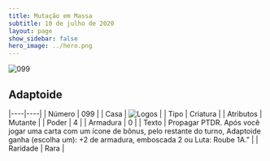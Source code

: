 ```yaml
---
title: Mutação em Massa
subtitle: 10 de julho de 2020
layout: page
show_sidebar: false
hero_image: ../hero.png
---
```


![099](https://cdn.keyforgegame.com/media/card_front/pt/479_099_8JCF2WRJH9WC_pt.png)

## Adaptoide

|----|----|
| Número | 099 |
| Casa | ![Logos](https://archonarcana.com/images/thumb/c/ce/Logos.png/22px-Logos.png "Logos") |
| Tipo | Criatura |
| Atributos | Mutante |
| Poder | 4 |
| Armadura | 0 |
| Texto | Propagar PTDR.   Após você jogar uma carta com um ícone de bônus, pelo restante do turno, Adaptoide ganha (escolha um): +2 de armadura, emboscada 2 ou Luta:   Roube 1A.” |
| Raridade | Rara |
